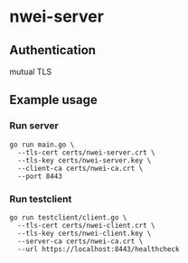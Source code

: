 # nwei-server

## Authentication

mutual TLS

## Example usage

### Run server
```
go run main.go \
  --tls-cert certs/nwei-server.crt \
  --tls-key certs/nwei-server.key \
  --client-ca certs/nwei-ca.crt \
  --port 8443
```

### Run testclient
```
go run testclient/client.go \
  --tls-cert certs/nwei-client.crt \
  --tls-key certs/nwei-client.key \
  --server-ca certs/nwei-ca.crt \
  --url https://localhost:8443/healthcheck
```
